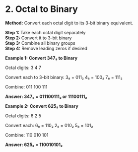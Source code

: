 # 2. Octal to Binary

**Method:** Convert each octal digit to its 3-bit binary equivalent.
                    
<div class="steps">
    <div class="step"><strong>Step 1:</strong> Take each octal digit separately</div>
    <div class="step"><strong>Step 2:</strong> Convert it to 3-bit binary</div>
    <div class="step"><strong>Step 3:</strong> Combine all binary groups</div>
    <div class="step"><strong>Step 4:</strong> Remove leading zeros if desired</div>
</div>

**Example 1:** **Convert 347₈ to Binary**

<div class="example">
    <div class="calculation">
Octal digits: 3    4    7

Convert each to 3-bit binary:
3₈ = 011₂
4₈ = 100₂
7₈ = 111₂

Combine: 011 100 111

<strong>Answer: 347₈ = 011100111₂ or 11100111₂</strong>
    </div>
</div>
                    
**Example 2:** **Convert 625₈ to Binary**

<div class="example">
    <div class="calculation">
Octal digits: 6    2    5

Convert each:
6₈ = 110₂
2₈ = 010₂
5₈ = 101₂

Combine: 110 010 101

<strong>Answer: 625₈ = 110010101₂</strong>
    </div>
</div>